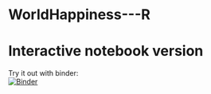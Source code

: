 # WorldHappiness---R

# Interactive notebook version
Try it out with binder:<br /> [![Binder](https://mybinder.org/badge_logo.svg)](https://mybinder.org/v2/gh/madrian98/WorldHappiness-R/6a56a3c14640f59f498be6b1fbe9a6dab3d3fd45?urlpath=lab%2Ftree%2FWorld%20Happiness%20Data%20Analysis%20(R).ipynb)
